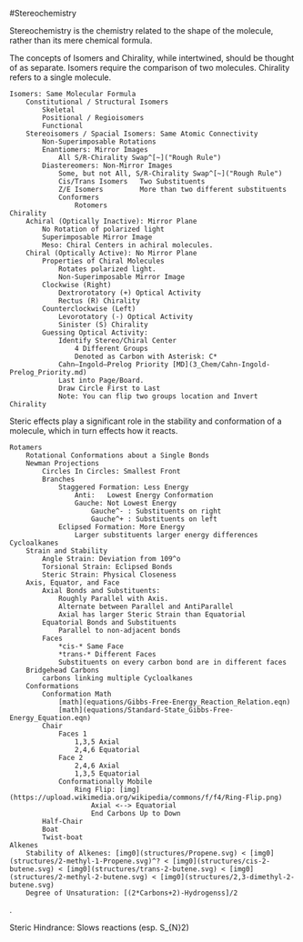 #Stereochemistry 

Stereochemistry is the chemistry related to the shape of the molecule, rather than its mere chemical formula.

The concepts of Isomers and Chirality, while intertwined, should be thought of as separate.
Isomers require the comparison of two molecules. Chirality refers to a single molecule.

	Isomers: Same Molecular Formula
		Constitutional / Structural Isomers 
			Skeletal
			Positional / Regioisomers
			Functional
		Stereoisomers / Spacial Isomers: Same Atomic Connectivity
			Non-Superimposable Rotations
			Enantiomers: Mirror Images
				All S/R-Chirality Swap^[~]("Rough Rule")
			Diastereomers: Non-Mirror Images
				Some, but not All, S/R-Chirality Swap^[~]("Rough Rule")
				Cis/Trans Isomers	Two Substituents
				Z/E Isomers			More than two different substituents
				Conformers
					Rotomers
	Chirality
		Achiral (Optically Inactive): Mirror Plane
			No Rotation of polarized light
			Superimposable Mirror Image
			Meso: Chiral Centers in achiral molecules.
		Chiral (Optically Active): No Mirror Plane
			Properties of Chiral Molecules
				Rotates polarized light.
				Non-Superimposable Mirror Image
			Clockwise (Right)
				Dextrorotatory (+) Optical Activity
				Rectus (R) Chirality
			Counterclockwise (Left)
				Levorotatory (-) Optical Activity
				Sinister (S) Chirality
			Guessing Optical Activity:
				Identify Stereo/Chiral Center
					4 Different Groups
					Denoted as Carbon with Asterisk: C*
				Cahn–Ingold–Prelog Priority [MD](3_Chem/Cahn-Ingold-Prelog_Priority.md)
				Last into Page/Board.
				Draw Circle First to Last
				Note: You can flip two groups location and Invert Chirality

Steric effects play a significant role in the stability and conformation of a molecule, which in turn effects how it reacts.

	Rotamers
		Rotational Conformations about a Single Bonds
		Newman Projections
			Circles In Circles: Smallest Front
			Branches
				Staggered Formation: Less Energy
					Anti:	Lowest Energy Conformation
					Gauche:	Not Lowest Energy
						Gauche^- : Substituents on right
						Gauche^+ : Substituents on left 
				Eclipsed Formation: More Energy
					Larger substituents larger energy differences
	Cycloalkanes
		Strain and Stability
			Angle Strain: Deviation from 109^o
			Torsional Strain: Eclipsed Bonds
			Steric Strain: Physical Closeness
		Axis, Equator, and Face
			Axial Bonds and Substituents: 
				Roughly Parallel with Axis.
				Alternate between Parallel and AntiParallel
				Axial has larger Steric Strain than Equatorial
			Equatorial Bonds and Substituents
				Parallel to non-adjacent bonds
			Faces 
				*cis-* Same Face
				*trans-* Different Faces
				Substituents on every carbon bond are in different faces
		Bridgehead Carbons 
			carbons linking multiple Cycloalkanes
		Conformations
			Conformation Math
				[math](equations/Gibbs-Free-Energy_Reaction_Relation.eqn)
				[math](equations/Standard-State_Gibbs-Free-Energy_Equation.eqn)
			Chair
				Faces 1
					1,3,5 Axial
					2,4,6 Equatorial
				Face 2
					2,4,6 Axial
					1,3,5 Equatorial
				Conformationally Mobile
					Ring Flip: [img](https://upload.wikimedia.org/wikipedia/commons/f/f4/Ring-Flip.png)
						Axial <--> Equatorial
						End Carbons Up to Down
			Half-Chair
			Boat
			Twist-boat
	Alkenes
		Stability of Alkenes: [img0](structures/Propene.svg) < [img0](structures/2-methyl-1-Propene.svg)^? < [img0](structures/cis-2-butene.svg) < [img0](structures/trans-2-butene.svg) < [img0](structures/2-methyl-2-butene.svg) < [img0](structures/2,3-dimethyl-2-butene.svg)
		Degree of Unsaturation: [(2*Carbons+2)-Hydrogenss]/2
.

Steric Hindrance: Slows reactions (esp. S_{N}2)
